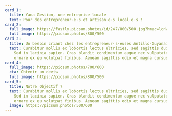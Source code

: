 ```yaml
---
card_1:
  title: Yana Gestion, une entreprise locale
  text: Pour des entrepreneur·e·s et artisan·e·s local·e·s !
card_2:
  full_image: https://fastly.picsum.photos/id/247/800/500.jpg?hmac=lcnWNpuOQ5fJK04ITM4j_lglgySwnba9kxkny0-_Hk8
  full image: https://picsum.photos/800/500
card_3:
  title: Un besoin criant chez les entrepreneur·s·euses Antillo-Guyanais·es !
  text: Curabitur mollis ex lobortis lectus ultricies, sed sagittis dui laoreet.
    Sed in lacinia sapien. Cras blandit condimentum augue nec vulputate. Fusce
    ornare ex eu volutpat finibus. Aenean sagittis odio et magna cursus semper.
card_4:
  full_image: https://picsum.photos/700/600
  cta: Obtenir un devis
  full image: https://picsum.photos/800/500
card_5:
  title: Notre Objectif ?
  text: Curabitur mollis ex lobortis lectus ultricies, sed sagittis dui laoreet.
    Sed in lacinia sapien. Cras blandit condimentum augue nec vulputate. Fusce
    ornare ex eu volutpat finibus. Aenean sagittis odio et magna cursus semper.
  image: https://picsum.photos/500/600
---
```

